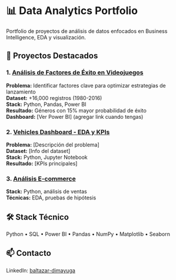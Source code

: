 # 📊 Data Analytics Portfolio

Portfolio de proyectos de análisis de datos enfocados en Business Intelligence, EDA y visualización.

## 🎯 Proyectos Destacados

### 1. [Análisis de Factores de Éxito en Videojuegos](https://github.com/Baltazardv/Ice-Online-Store)
**Problema:** Identificar factores clave para optimizar estrategias de lanzamiento  
**Dataset:** +16,000 registros (1980-2016)  
**Stack:** Python, Pandas, Power BI  
**Resultado:** Géneros con 15% mayor probabilidad de éxito  
**Dashboard:** [Ver Power BI] (agregar link cuando tengas)

### 2. [Vehicles Dashboard - EDA y KPIs](https://github.com/Baltazardv/vehicles-dashboard)
**Problema:** [Descripción del problema]  
**Dataset:** [Info del dataset]  
**Stack:** Python, Jupyter Notebook  
**Resultado:** [KPIs principales]

### 3. [Análisis E-commerce](https://github.com/Baltazardv/Ice-Online-Store)
**Stack:** Python, análisis de ventas  
**Técnicas:** EDA, pruebas de hipótesis

## 🛠️ Stack Técnico
Python • SQL • Power BI • Pandas • NumPy • Matplotlib • Seaborn

## 📫 Contacto
LinkedIn: [baltazar-dimayuga](https://linkedin.com/in/baltazar-dimayuga)
